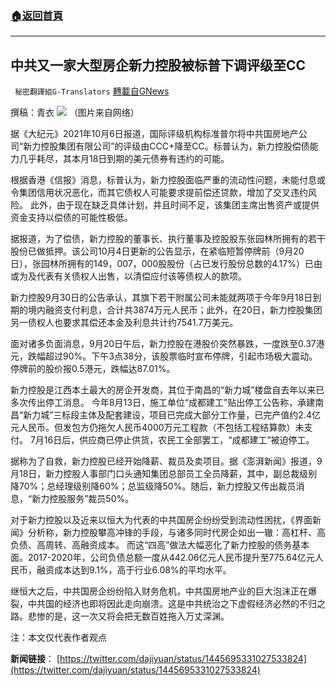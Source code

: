 ###  [:house:返回首頁](https://github.com/ourhimalayas/txt)
---


## 中共又一家大型房企新力控股被标普下调评级至CC
` 秘密翻譯組G-Translators` [轉載自GNews](https://gnews.org/zh-hans/1577034/)

撰稿：青衣
![](https://assets.gnews.org/wp-content/uploads/2021/10/图片1-15.png)
（图片来自网络）

据《大纪元》2021年10月6日报道，国际评级机构标准普尔将中共国房地产公司“新力控股集团有限公司”的评级由CCC+降至CC。标普认为，新力控股偿债能力几乎耗尽，其本月18日到期的美元债券有违约的可能。

根据香港《信报》消息，标普认为，新力控股面临严重的流动性问题，未能付息或令集团信用状况恶化，而其它债权人可能要求提前偿还贷款，增加了交叉违约风险。 此外，由于现在缺乏具体计划，并且时间不足，该集团主席出售资产或提供资金支持以偿债的可能性极低。

据报道，为了偿债，新力控股的董事长、执行董事及控股股东张园林所拥有的若干股份已做抵押。该公司10月4日更新的公告显示，在紧临短暂停牌前（9月20日），张园林所拥有的149，007，000股股份（占已发行股份总数的4.17%）已由或为及代表有关债权人出售，以清偿应付该等债权人的款项。

新力控股9月30日的公告承认，其旗下若干附属公司未能就两项于今年9月18日到期的境内融资支付利息，合计共3874万元人民币；此外，在20日，新力控股集团另一债权人也要求其偿还本金及利息共计约7541.7万美元。

面对诸多负面消息，9月20日午后，新力控股在港股价突然暴跌，一度跌至0.37港元，跌幅超过90%。下午3点38分，该股票临时宣布停牌，引起市场极大震动。 停牌前的股价报0.5港元，跌幅达87.01%。

新力控股是江西本土最大的房企开发商，其位于南昌的“新力城”楼盘自去年以来已多次传出停工消息。 今年8月13日，施工单位“成都建工”贴出停工公告称，承建南昌“新力城”三标段主体及配套建设，项目已完成大部分工作量，已完产值约2.4亿元人民币。但发包方仍拖欠人民币4000万元工程款（不包括工程结算款）未支付。 7月16日后，供应商已停止供货，农民工全部罢工，“成都建工”被迫停工。

据称为了自救，新力控股已经开始降薪、裁员及卖项目。据《澎湃新闻》报道，9月18日，新力控股人事部门口头通知集团总部员工全员降薪，其中，副总裁级别降70%；总经理级别降60%；总监级降50%。随后，新力控股又传出裁员消息，“新力控股服务”裁员50%。

对于新力控股以及近来以恒大为代表的中共国房企纷纷受到流动性困扰，《界面新闻》分析称，新力控股攀高冲锋的手段，与诸多同时代房企如出一辙：高杠杆、高负债、高周转、高融资成本。 而这“四高”做法大幅恶化了新力控股的债务基本面。2017-2020年，公司负债总额一度从442.06亿元人民币提升至775.64亿元人民币，融资成本达到9.1%，高于行业6.08%的平均水平。

继恒大之后，中共国房企纷纷陷入财务危机，中共国房地产业的巨大泡沫正在爆裂，中共国的经济也即将因此走向崩溃。这是中共统治之下虚假经济必然的不归之路。悲惨的是，这一次又将会把无数百姓拖入万丈深渊。

注：本文仅代表作者观点

**新闻链接**： [https://twitter.com/dajiyuan/status/1445695331027533824](https://twitter.com/dajiyuan/status/1445695331027533824)

